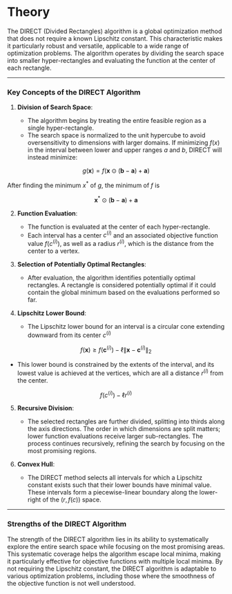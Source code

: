 # Theory
 
The DIRECT (Divided Rectangles) algorithm is a global optimization method that does not require a known Lipschitz constant. This characteristic makes it particularly robust and versatile, applicable to a wide range of optimization problems. The algorithm operates by dividing the search space into smaller hyper-rectangles and evaluating the function at the center of each rectangle.

---
### Key Concepts of the DIRECT Algorithm

1. **Division of Search Space**:
   
   - The algorithm begins by treating the entire feasible region as a single hyper-rectangle.
   - The search space is normalized to the unit hypercube to avoid oversensitivity to dimensions with larger domains. If minimizing $f(x)$ in the interval between lower and upper ranges $a$ and $b$, DIRECT will instead minimize:
  
  ```math
   g(\mathbf{x}) = f(\mathbf{x} \odot (\mathbf{b} - \mathbf{a}) + \mathbf{a})
```

After finding the minimum $x^*$ of $g$, the minimum of $f$ is

```math
\mathbf{x}^* \odot (\mathbf{b} - \mathbf{a}) + \mathbf{a}
```



2. **Function Evaluation**:
   - The function is evaluated at the center of each hyper-rectangle.
   - Each interval has a center $c^{(i)}$  and an associated objective function value $f(c^{(i)})$, as well as a radius $r^{(i)}$, which is the distance from the center to a vertex.

3. **Selection of Potentially Optimal Rectangles**:
   - After evaluation, the algorithm identifies potentially optimal rectangles. A rectangle is considered potentially optimal if it could contain the global minimum based on the evaluations performed so far.

4. **Lipschitz Lower Bound**:
   - The Lipschitz lower bound for an interval is a circular cone extending downward from its center $c^{(i)}$
   
```math
f(\mathbf{x}) \geq f(\mathbf{c}^{(i)}) - \ell \|\mathbf{x} - \mathbf{c}^{(i)}\|_2
```
   - This lower bound is constrained by the extents of the interval, and its lowest value is achieved at the vertices, which are all a distance $r^{(i)}$ from the center.
     
```math
f(c^{(i)}) - \ell r^{(i)}
```

5. **Recursive Division**:
   - The selected rectangles are further divided, splitting into thirds along the axis directions. The order in which dimensions are split matters; lower function evaluations receive larger sub-rectangles. The process continues recursively, refining the search by focusing on the most promising regions.

6. **Convex Hull**:
   - The DIRECT method selects all intervals for which a Lipschitz constant exists such that their lower bounds have minimal value. These intervals form a piecewise-linear boundary along the lower-right of the $(r, f(c))$ space.

---

### Strengths of the DIRECT Algorithm
The strength of the DIRECT algorithm lies in its ability to systematically explore the entire search space while focusing on the most promising areas. This systematic coverage helps the algorithm escape local minima, making it particularly effective for objective functions with multiple local minima.
By not requiring the Lipschitz constant, the DIRECT algorithm is adaptable to various optimization problems, including those where the smoothness of the objective function is not well understood.
